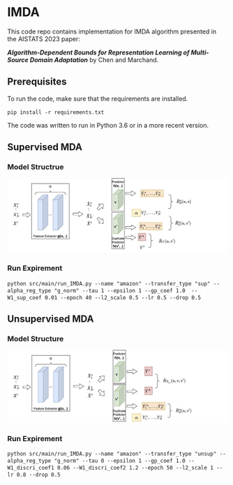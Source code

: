 # IMDA

This code repo contains implementation for IMDA algorithm presented in the AISTATS 2023 paper:

***Algorithm-Dependent Bounds for Representation Learning of Multi-Source Domain Adaptation*** by Chen and Marchand.



## Prerequisites

To run the code, make sure that the requirements are installed.

```
pip install -r requirements.txt
```

The code was written to run in Python 3.6 or in a more recent version.

## Supervised MDA 
### Model Structrue
![Illustration](./model-supervised.jpg)
### Run Expirement
```
python src/main/run_IMDA.py --name "amazon" --transfer_type "sup" --alpha_reg_type "g_norm" --tau 1 --epsilon 1 --gp_coef 1.0  --W1_sup_coef 0.01 --epoch 40 --l2_scale 0.5 --lr 0.5 --drop 0.5
```


## Unsupervised MDA
### Model Structure
![Illustration_unsup](./model-unsupervised.jpg)
### Run Expirement
```
python src/main/run_IMDA.py --name "amazon" --transfer_type "unsup" --alpha_reg_type "g_norm" --tau 0 --epsilon 1 --gp_coef 1.0 --W1_discri_coef1 0.06 --W1_discri_coef2 1.2 --epoch 50 --l2_scale 1 --lr 0.8 --drop 0.5
```



